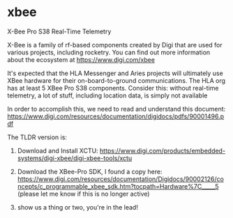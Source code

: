 # xbee
X-Bee Pro S38 Real-Time Telemetry

X-Bee is a family of rf-based components created by Digi that are used for various projects, including rocketry. You can find out more information about the ecosystem at https://www.digi.com/xbee

It's expected that the HLA Messenger and Aries projects will ultimately use XBee hardware for their on-board-to-ground communications. The HLA org has at least 5 XBee Pro S38 components. Consider this: without real-time telemetry, a lot of stuff, including location data, is simply not available

In order to accomplish this, we need to read and understand this document: https://www.digi.com/resources/documentation/digidocs/pdfs/90001496.pdf

The TLDR version is:
1) Download and Install XCTU: 
https://www.digi.com/products/embedded-systems/digi-xbee/digi-xbee-tools/xctu

2) Download the XBee-Pro SDK, I found a copy here:
https://www.digi.com/resources/documentation/Digidocs/90002126/concepts/c_programmable_xbee_sdk.htm?tocpath=Hardware%7C_____5
<br/>(please let me know if this is no longer active)

3) show us a thing or two, you're in the lead!
